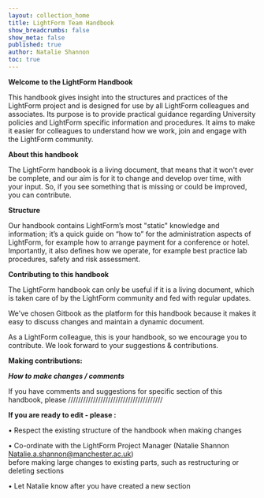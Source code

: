 ```yaml
---
layout: collection_home
title: LightForm Team Handbook
show_breadcrumbs: false
show_meta: false
published: true
author: Natalie Shannon
toc: true
---
```


**Welcome to the LightForm Handbook**

This handbook gives insight into the structures and practices of the LightForm project and is designed for use by all LightForm colleagues and associates.
Its purpose is to provide practical guidance regarding University policies and LightForm specific information and procedures.
It aims to make it easier for colleagues to understand how we work, join and engage with the LightForm community.

**About this handbook**

The LightForm handbook is a living document, that means that it won't ever be complete, and our aim is for it to change and develop over time, with your input. So, if you see something that is missing or could be improved, you can contribute.

**Structure**

Our handbook contains LightForm’s most "static" knowledge and information; it’s a quick guide on “how to” for the administration aspects of LightForm, for example how to arrange payment for a conference or hotel. Importantly, it also defines how we operate, for example best practice lab procedures, safety and risk assessment.   

**Contributing to this handbook**

The LightForm handbook can only be useful if it is a living document, which is taken care of by the LightForm community and fed with regular updates. 

We've chosen Gitbook as the platform for this handbook because it makes it easy to discuss changes and maintain a dynamic document. 

As a LightForm colleague, this is your handbook, so we encourage you to contribute.
We look forward to your suggestions & contributions.

**Making contributions:**

_**How to make changes / comments**_

If you have comments and suggestions for specific section of this handbook, please //////////////////////////////////////

**If you are ready to edit - please :**

•	Respect the existing structure of the handbook when making changes

•	Co-ordinate with the LightForm Project Manager (Natalie Shannon Natalie.a.shannon@manchester.ac.uk)    
    before making large changes to existing parts, such as restructuring or deleting sections

•	Let Natalie know after you have created a new section



